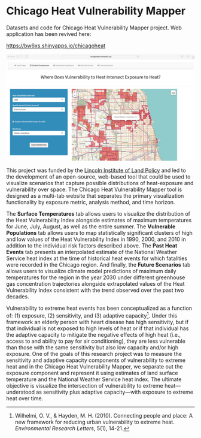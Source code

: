 # Chicago Heat Vulnerability Mapper

Datasets and code for Chicago Heat Vulnerability Mapper project. Web application has been revived here:  

https://bw6xs.shinyapps.io/chicagoheat

![](screenshot.png)

This project was funded by the [Lincoln Institute of Land Policy](https://www.lincolninst.edu/about-lincoln-institute) and led to the development of an open-source, web-based tool that could be used to visualize scenarios that capture possible distributions of heat-exposure and vulnerability over space. The  Chicago Heat Vulnerability Mapper tool is designed as a multi-tab website that separates the primary visualization functionality by exposure metric, analysis method, and time horizon. 

The **Surface Temperatures** tab allows users to visualize the distribution of the Heat Vulnerability Index alongside estimates of maximum temperatures for June, July, August, as well as the entire summer. The **Vulnerable Populations** tab allows users to map statistically significant clusters of high and low values of the Heat Vulnerability Index in 1990, 2000, and 2010 in addition to the individual risk factors described above. The **Past Heat Events** tab presents an interpolated estimate of the National Weather Service heat index at the time of historical heat events for which fatalities were recorded in the Chicago region. And finally, the **Future Scenarios** tab allows users to visualize climate model predictions of maximum daily temperatures for the region in the year 2030 under different greenhouse gas concentration trajectories alongside extrapolated values of the Heat Vulnerability Index consistent with the trend observed over the past two decades. 

Vulnerability to extreme heat events has been conceptualized as a function of: (1) exposure, (2) sensitivity, and (3) adaptive capacity[^1]. Under this framework an elderly person with heart disease has high sensitivity, but if that individual is not exposed to high levels of heat or if that individual has the adaptive capacity to mitigate the negative effects of high heat (i.e., access to and ability to pay for air conditioning), they are  less vulnerable than those with the same sensitivity but also low capacity and/or high exposure. One of the goals of this research project was to measure the sensitivity and adaptive capacity components of vulnerability to extreme heat and in the Chicago Heat Vulnerability Mapper, we separate out the exposure component and represent it using estimates of land surface temperature and the National Weather Service heat index. The ultimate objective is visualize the intersection of vulnerability to extreme heat—understood as sensitivity plus adaptive capacity—with exposure to extreme heat over time.

[^1]: Wilhelmi, O. V., & Hayden, M. H. (2010). Connecting people and place: A new framework for 
reducing urban vulnerability to extreme heat. _Environmental Research Letters_, 5(1), 14-21.
